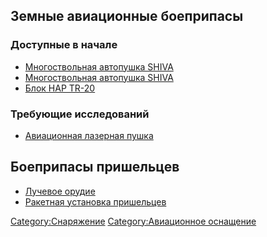 ## Земные авиационные боеприпасы

### Доступные в начале

- [Многоствольная автопушка
  SHIVA](Авиационное_оснащение/Вооружение/Многоствольная_автопушка_SHIVA "wikilink")
- [Многоствольная автопушка
  SHIVA](Авиационное_оснащение/Вооружение/Многоствольная_автопушка_SHIVA "wikilink")
- [Блок НАР
  TR-20](Авиационное_оснащение/Вооружение/Блок_НАР_TR-20 "wikilink")

### Требующие исследований

- [Авиационная лазерная
  пушка](Авиационное_оснащение/Вооружение/Авиационная_лазерная_пушка "wikilink")

## Боеприпасы пришельцев

- [Лучевое
  орудие](Авиационное_оснащение/Вооружение/Лучевое_орудие "wikilink")
- [Ракетная установка
  пришельцев](Авиационное_оснащение/Вооружение/Ракетная_установка_пришельцев "wikilink")

[Category:Снаряжение](Category:Снаряжение "wikilink")
[Category:Авиационное
оснащение](Category:Авиационное_оснащение "wikilink")